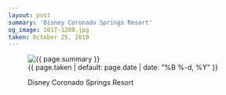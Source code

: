 ```yaml
---
layout: post
summary: 'Disney Coronado Springs Resort'
og_image: 1017-1280.jpg
taken: October 25, 2019
---
```


<figure class="post" data-src="{{ site.assets_url }}/{{ page.og_image }}">
<img alt="{{ page.summary }}" sizes="(min-width: 700px) 50vw, calc(100vw - 2rem)" src="{{ site.assets_url }}/1017-640.jpg" srcset="{{ site.assets_url }}/1017-320.jpg 320w, {{ site.assets_url }}/1017-640.jpg 640w, {{ site.assets_url }}/1017-960.jpg 960w, {{ site.assets_url }}/1017-1280.jpg 1280w"/>
<figcaption>
<time>{{ page.taken | default: page.date | date: "%B %-d, %Y" }}</time>
<p>Disney Coronado Springs Resort</p>
</figcaption>
</figure>
